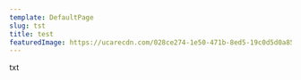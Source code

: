 ```yaml
---
template: DefaultPage
slug: tst
title: test
featuredImage: https://ucarecdn.com/028ce274-1e50-471b-8ed5-19c0d5d0a850/
---
```

t﻿xt